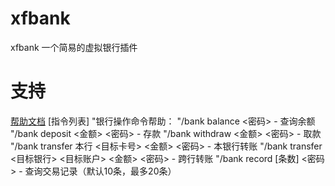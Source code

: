 # xfbank

xfbank 一个简易的虚拟银行插件


# 支持

[帮助文档](https://github.com/XiaoFu1025/astrbot_plugin_xfbank)
[指令列表]
 "银行操作命令帮助：
            "/bank balance <密码> - 查询余额
            "/bank deposit <金额> <密码> - 存款
            "/bank withdraw <金额> <密码> - 取款
            "/bank transfer 本行 <目标卡号> <金额> <密码> - 本银行转账
            "/bank transfer <目标银行> <目标账户> <金额> <密码> - 跨行转账
            "/bank record [条数] <密码> - 查询交易记录（默认10条，最多20条）